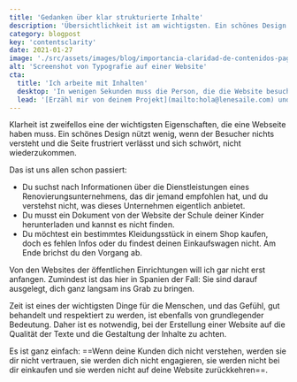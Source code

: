 ```yaml
---
title: 'Gedanken über klar strukturierte Inhalte'
description: 'Übersichtlichkeit ist am wichtigsten. Ein schönes Design nützt wenig, wenn der Besucher es nicht versteht und die Seite frustriert verlässt.'
category: blogpost
key: 'contentsclarity'
date: 2021-01-27
image: './src/assets/images/blog/importancia-claridad-de-contenidos-pagina-web.jpg'
alt: 'Screenshot von Typografie auf einer Website'
cta:
  title: 'Ich arbeite mit Inhalten'
  desktop: 'In wenigen Sekunden muss die Person, die die Website besucht, wissen, wer wir sind, was wir tun und warum sie uns vertrauen sollte, um dann mit uns Kontakt aufzunehmen oder einen Kauf zu tätigen.'
  lead: '[Erzähl mir von deinem Projekt](mailto:hola@lenesaile.com) und lass uns herausfinden, welchen Tonfall wir bei deiner Website anschlagen sollten!'
---
```


Klarheit ist zweifellos eine der wichtigsten Eigenschaften, die eine Webseite haben muss.
Ein schönes Design nützt wenig, wenn der Besucher nichts versteht und die Seite frustriert verlässt und sich schwört, nicht wiederzukommen.

Das ist uns allen schon passiert:

- Du suchst nach Informationen über die Dienstleistungen eines Renovierungsunternehmens, das dir jemand empfohlen hat, und du verstehst nicht, was dieses Unternehmen eigentlich anbietet.
- Du musst ein Dokument von der Website der Schule deiner Kinder herunterladen und kannst es nicht finden.
- Du möchtest ein bestimmtes Kleidungsstück in einem Shop kaufen, doch es fehlen Infos oder du findest deinen Einkaufswagen nicht. Am Ende brichst du den Vorgang ab.

Von den Websites der öffentlichen Einrichtungen will ich gar nicht erst anfangen. Zumindest ist das hier in Spanien der Fall: Sie sind darauf ausgelegt, dich ganz langsam ins Grab zu bringen.

Zeit ist eines der wichtigsten Dinge für die Menschen, und das Gefühl, gut behandelt und respektiert zu werden, ist ebenfalls von grundlegender Bedeutung. Daher ist es notwendig, bei der Erstellung einer Website auf die Qualität der Texte und die Gestaltung der Inhalte zu achten.

Es ist ganz einfach: ==Wenn deine Kunden dich nicht verstehen, werden sie dir nicht vertrauen, sie werden dich nicht engagieren, sie werden nicht bei dir einkaufen und sie werden nicht auf deine Website zurückkehren==.
